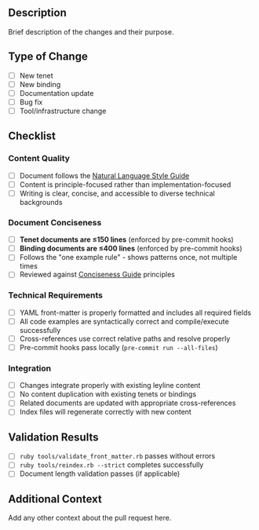 ## Description

Brief description of the changes and their purpose.

## Type of Change

- [ ] New tenet
- [ ] New binding
- [ ] Documentation update
- [ ] Bug fix
- [ ] Tool/infrastructure change

## Checklist

### Content Quality
- [ ] Document follows the [Natural Language Style Guide](docs/STYLE_GUIDE_NATURAL_LANGUAGE.md)
- [ ] Content is principle-focused rather than implementation-focused
- [ ] Writing is clear, concise, and accessible to diverse technical backgrounds

### Document Conciseness
- [ ] **Tenet documents are ≤150 lines** (enforced by pre-commit hooks)
- [ ] **Binding documents are ≤400 lines** (enforced by pre-commit hooks)
- [ ] Follows the "one example rule" - shows patterns once, not multiple times
- [ ] Reviewed against [Conciseness Guide](docs/CONCISENESS_GUIDE.md) principles

### Technical Requirements
- [ ] YAML front-matter is properly formatted and includes all required fields
- [ ] All code examples are syntactically correct and compile/execute successfully
- [ ] Cross-references use correct relative paths and resolve properly
- [ ] Pre-commit hooks pass locally (`pre-commit run --all-files`)

### Integration
- [ ] Changes integrate properly with existing leyline content
- [ ] No content duplication with existing tenets or bindings
- [ ] Related documents are updated with appropriate cross-references
- [ ] Index files will regenerate correctly with new content

## Validation Results

- [ ] `ruby tools/validate_front_matter.rb` passes without errors
- [ ] `ruby tools/reindex.rb --strict` completes successfully
- [ ] Document length validation passes (if applicable)

## Additional Context

Add any other context about the pull request here.
